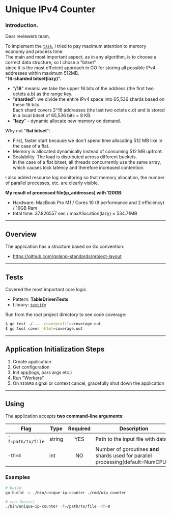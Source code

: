 #  Unique IPv4 Counter

### Introduction.
Dear reviewers team,

To implement the [`task`](https://github.com/Ecwid/new-job/blob/master/IP-Addr-Counter-GO.md),  I tried to pay maximum attention to memory economy and process time.   
The main and most important aspect, as in any algorithm, is to choose a correct data structure, so I chose a "bitset"    
since it is the most efficient approach in GO for storing all possible IPv4 addresses within maximum 512MB.  
"**16-sharded bitset(lazy)**".  
- "**/16**" means: we take the upper 16 bits of the address (the first two octets a.b) as the range key.
- "**sharded**": we divide the entire IPv4 space into 65,536 shards based on these 16 bits.  
Each shard covers 2^16 addresses (the last two octets c.d) and is stored in a local bitset of 65,536 bits = 8 KB.
- "**lazy**" - dynamic allocate new memory on demand.

Why not "**flat bitset**":
- First, faster start because we don't spend time allocating 512 MB like in the case of a flat.
- Memory is allocated dynamically instead of consuming 512 MB upfront.
- Scalability. The load is distributed across different buckets.  
In the case of a flat bitset, all threads concurrently use the same array, which causes lock latency and therefore increased contention.  

I also added resource log monitoring so that memory allocation, the number of parallel processes, etc. are clearly visible.  

**My result of processed file(ip_addresses) with 120GB**:
- Hardware: MacBook Pro M1 / Cores 10 (8 performance and 2 efficiency) / 16GB Ram  
- total time: 37.826557 sec / maxAllocation(lazy) = 534.71MB

---

## Overview

The application has a structure based on Go convention:
- https://github.com/golang-standards/project-layout

---

## Tests

Covered the most important core logic.

- Pattern: **TableDrivenTests**
- Library: [`testify`](https://github.com/stretchr/testify)

Run from the root project directory to see code coverage:

```bash
$ go test ./... -coverprofile=coverage.out
$ go tool cover -html=coverage.out
```

---

## Application Initialization Steps

1. Create application
2. Get configuration
3. Init app(logs, pars args etc.)
4. Run "Workers"
5. On `SIGURG` signal or context cancel, gracefully shut down the application

---

## Using

The application accepts **two command-line arguments**:

| Flag               | Type    | Required | Description                                                                        |
|--------------------|---------|:--------:|------------------------------------------------------------------------------------|
| `-f=path/to/file`  | string  |   YES    | Path to the input file with data.                                                  |
| `-th=8`            | int     |    NO    | Number of goroutines **and** shards used for parallel processing(default=NumCPU()) |

### Examples

```bash
# build
go build -o ./bin/unique-ip-counter ./cmd/uip_counter

# run (basic)
./bin/unique-ip-counter -f=/path/to/file -th=8
